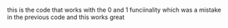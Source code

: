 this is the code that works with the 0 and 1 funciinality which was a mistake in the previous code and this works great
